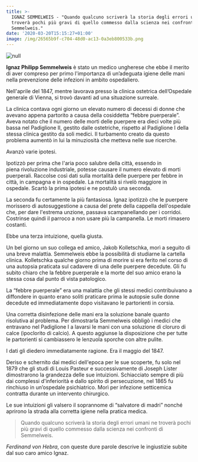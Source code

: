 ```yaml
---
title: >-
  IGNAZ SEMMELWEIS - "Quando qualcuno scriverà la storia degli errori umani ne
  troverà pochi più gravi di quello commesso dalla scienza nei confronti di
  Semmelweis."
date: '2020-03-20T15:15:27+01:00'
image: /img/26565b9f-c704-48d0-ac13-0a3eb800533b.png
---
```

![null](/img/26565b9f-c704-48d0-ac13-0a3eb800533b.png)

**Ignaz Philipp Semmelweis** è stato un medico ungherese che ebbe il merito di aver compreso per primo l'importanza di un’adeguata igiene delle mani nella prevenzione delle infezioni in ambito ospedaliero.

Nell'aprile del 1847, mentre lavorava presso la clinica ostetrica dell’Ospedale generale di Vienna, si trovò davanti ad una situazione surreale.

La clinica contava ogni giorno un elevato numero di decessi di donne che avevano appena partorito a causa della cosiddetta “febbre puerperale”. Aveva notato che il numero delle morti delle puerpere era dieci volte più bassa nel Padiglione II, gestito dalle ostetriche, rispetto al Padiglione I della stessa clinica gestito da soli medici. Il turbamento creato da questo problema aumentò in lui la minuziosità che metteva nelle sue ricerche.

Avanzò varie ipotesi.

Ipotizzò per prima che l'aria poco salubre della città, essendo in piena rivoluzione industriale, potesse causare il numero elevato di morti puerperali. Raccolse così dati sulla mortalità delle puerpere per febbre in città, in campagna e in ospedale. La mortalità si rivelò maggiore in ospedale. Scartò la prima ipotesi e ne postulò una seconda. 

La seconda fu certamente la più fantasiosa. Ignaz ipotizzò che le puerpere morissero di autosuggestione a causa del prete della cappella dell'ospedale che, per dare l'estrema unzione, passava scampanellando per i corridoi. Costrinse quindi il parroco a non usare più la campanella. Le morti rimasero costanti. 

Ebbe una terza intuizione, quella giusta.

Un bel giorno un suo collega ed amico, Jakob Kolletschka, morì a seguito di una breve malattia. Semmelweis ebbe la possibilità di studiarne la cartella clinica. Kolletschka qualche giorno prima di morire si era ferito nel corso di una autopsia praticata sul cadavere di una delle puerpere decedute. Gli fu subito chiaro che la febbre puerperale e la morte del suo amico erano la stessa cosa dal punto di vista patologico.

La “febbre puerperale” era una malattia che gli stessi medici contribuivano a diffondere in quanto erano soliti praticare prima le autopsie sulle donne decedute ed immediatamente dopo visitavano le partorienti in corsia. 

Una corretta disinfezione delle mani era la soluzione banale quanto risolutiva al problema. Per dimostrarla Semmelweis obbligò i medici che entravano nel Padiglione I a lavarsi le mani con una soluzione di cloruro di calce (ipoclorito di calcio). A questo aggiunse la disposizione che per tutte le partorienti si cambiassero le lenzuola sporche con altre pulite. 

I dati gli diedero immediatamente ragione. Era il maggio del 1847.

Deriso e schernito dai medici dell'epoca per le sue scoperte, fu solo nel 1879 che gli studi di Louis Pasteur e successivamente di Joseph Lister dimostrarono la grandezza delle sue intuizioni. Schiacciato sempre di più dai complessi d'inferiorità e dallo spirito di persecuzione, nel 1865 fu rinchiuso in un’ospedale psichiatrico. Morì per infezione setticemica contratta durante un intervento chirurgico.

Le sue intuizioni gli valsero il soprannome di “salvatore di madri” nonché aprirono la strada alla corretta igiene nella pratica medica.

> Quando qualcuno scriverà la storia degli errori umani ne troverà pochi più gravi di quello commesso dalla scienza nei confronti di Semmelweis.

_Ferdinand von Hebra_, con queste dure parole descrive le ingiustizie subite dal suo caro amico Ignaz.
